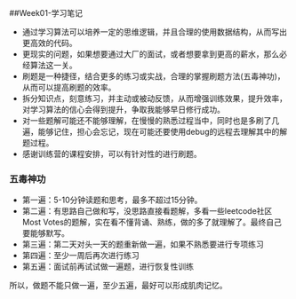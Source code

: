 ##Week01-学习笔记

* 通过学习算法可以培养一定的思维逻辑，并且合理的使用数据结构，从而写出更高效的代码。
* 更现实的问题，如果想要通过大厂的面试，或者想要拿到更高的薪水，那么必经算法这一关。
* 刷题是一种捷径，结合更多的练习或实战，合理的掌握刷题方法(五毒神功)，从而可以提高刷题的效率。
* 拆分知识点，刻意练习，并主动或被动反馈，从而增强训练效果，提升效率，对学习算法的信心会得到提升，争取我能够早日修行成功。 
* 对一些题解可能还不能够理解，在慢慢的熟悉过程当中，同时也是多刷了几遍，能够记住，担心会忘记，现在可能还要使用debug的远程去理解其中的解题过程。
* 感谢训练营的课程安排，可以有针对性的进行刷题。

### 五毒神功
* 第一遍：5-10分钟读题和思考，最多不超过15分钟。 
* 第二遍：有思路自己做和写，没思路直接看题解，多看一些leetcode社区Most Votes的题解，实在看不懂背诵、熟练，做的多了就理解了。最终自己要能够默写。  
* 第三遍：第二天对头一天的题重新做一遍，如果不熟悉要进行专项练习
* 第四遍：至少一周后再次进行练习
* 第五遍：面试前再试试做一遍题，进行恢复性训练

所以，做题不能只做一遍，至少五遍，最好可以形成肌肉记忆。

